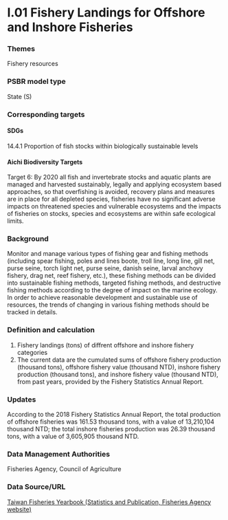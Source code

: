 # I.01 Fishery Landings for Offshore and Inshore Fisheries

<script type="text/javascript" src="http://cdn.mathjax.org/mathjax/latest/MathJax.js?config=TeX-AMS-MML_HTMLorMML"></script>

### Themes
Fishery resources
### PSBR model type
State (S)
### Corresponding targets
#### SDGs
14.4.1 Proportion of fish stocks within biologically sustainable levels
#### Aichi Biodiversity Targets
Target 6: By 2020 all fish and invertebrate stocks and aquatic plants are managed and harvested sustainably, legally and applying ecosystem based approaches, so that overfishing is avoided, recovery plans and measures are in place for all depleted species, fisheries have no significant adverse impacts on threatened species and vulnerable ecosystems and the impacts of fisheries on stocks, species and ecosystems are within safe ecological limits.
### Background
Monitor and manage various types of fishing gear and fishing methods (including spear fishing, poles and lines boote, troll line, long line, gill net, purse seine, torch light net, purse seine, danish seine, larval anchovy fishery, drag net, reef fishery, etc.), these fishing methods can be divided into sustainable fishing methods, targeted fishing methods, and destructive fishing methods according to the degree of impact on the marine ecology. In order to achieve reasonable development and sustainable use of resources, the trends of changing in various fishing methods should be tracked in details.
### Definition and calculation
1. Fishery landings (tons) of diffrent offshore and inshore fishery categories
2. The current data are the cumulated sums of offshore fishery production (thousand tons), offshore fishery value (thousand NTD), inshore fishery production (thousand tons), and inshore fishery value (thousand NTD), from past years, provided by the Fishery Statistics Annual Report.
### Updates
According to the 2018 Fishery Statistics Annual Report, the total production of offshore fisheries was 161.53 thousand tons, with a value of 13,210,104 thousand NTD; the total inshore fisheries production was 26.39 thousand tons, with a value of 3,605,905 thousand NTD.
### Data Management Authorities
Fisheries Agency, Council of Agriculture
### Data Source/URL
[Taiwan Fisheries Yearbook (Statistics and Publication, Fisheries Agency website)](https://www.fa.gov.tw/cht/PublicationsFishYear/index.aspx)
